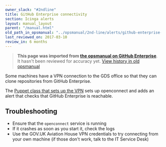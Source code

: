 ```yaml
---
owner_slack: "#2ndline"
title: GitHub Enterprise connectivity
section: Icinga alerts
layout: manual_layout
parent: "/manual.html"
old_path_in_opsmanual: "../opsmanual/2nd-line/alerts/github-enterprise-connectivity.md"
last_reviewed_on: 2017-03-10
review_in: 6 months
---
```


> **This page was imported from [the opsmanual on GitHub Enterprise](https://github.com/alphagov/govuk-legacy-opsmanual)**.
It hasn't been reviewed for accuracy yet.
[View history in old opsmanual](https://github.com/alphagov/govuk-legacy-opsmanual/tree/master/2nd-line/alerts/github-enterprise-connectivity.md)


Some machines have a VPN connection to the GDS office so that they can
clone repositories from GitHub Enterprise.

The [Puppet class that sets up the VPN][puppet_vpn] sets up openconnect and
adds an alert that checks that GitHub Enterprise is reachable.

## Troubleshooting

- Ensure that the `openconnect` service is running
- If it crashes as soon as you start it, check the logs
- Use the GOV.UK Aviation House VPN credentials to try
  connecting from your own machine (if those don't work, talk
  to the IT Service Desk)

[puppet_vpn]: https://github.com/alphagov/govuk-puppet/blob/master/modules/govuk_ghe_vpn/manifests/init.pp

